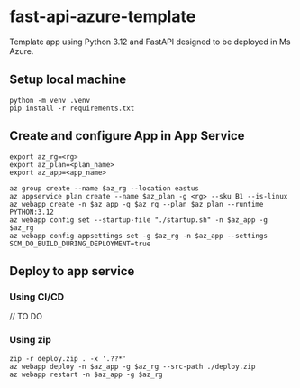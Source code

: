 # fast-api-azure-template
Template app using Python 3.12 and FastAPI designed to be deployed in Ms Azure.

## Setup local machine
```
python -m venv .venv
pip install -r requirements.txt
```

## Create and configure App in App Service
```
export az_rg=<rg>
export az_plan=<plan_name>
export az_app=<app_name>

az group create --name $az_rg --location eastus
az appservice plan create --name $az_plan -g <rg> --sku B1 --is-linux
az webapp create -n $az_app -g $az_rg --plan $az_plan --runtime PYTHON:3.12
az webapp config set --startup-file "./startup.sh" -n $az_app -g $az_rg
az webapp config appsettings set -g $az_rg -n $az_app --settings SCM_DO_BUILD_DURING_DEPLOYMENT=true
```

## Deploy to app service

### Using CI/CD
// TO DO

### Using zip
```
zip -r deploy.zip . -x '.??*'
az webapp deploy -n $az_app -g $az_rg --src-path ./deploy.zip
az webapp restart -n $az_app -g $az_rg
```

